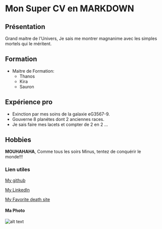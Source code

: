 # **Mon Super CV en MARKDOWN**

## __Présentation__

Grand maitre de l'Univers, Je sais me montrer magnanime avec les simples mortels qui le méritent.

## __Formation__

* Maitre de Formation: 
    * Thanos
    * Kira
    * Sauron

## __Expérience pro__

* Exinction par mes soins de la galaxie eG3567-9.
* Gouverne 8 planétes dont 2 anciennes races.
* Je sais faire mes lacets et compter de 2 en 2 ...

## __Hobbies__

**MOUHAHAHA**, Comme tous les soirs Minus, tentez de conquérir le monde!!!

### __Lien utiles__ 

[My github](https://github.com/RomainMarca)

[My LinkedIn](https://www.linkedin.com/in/romain-marca-527469168/)

[My Favorite death site](https://disney.fr/)

#### __Ma Photo__

![alt text](http://fr.web.img6.acsta.net/r_1280_720/medias/nmedia/18/36/09/16/18452089.jpg)

